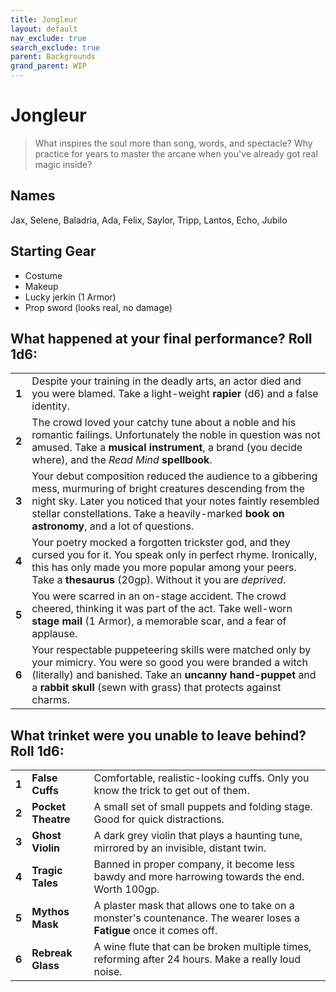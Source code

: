 ```yaml
---
title: Jongleur
layout: default
nav_exclude: true
search_exclude: true
parent: Backgrounds
grand_parent: WIP
---
```


# Jongleur

> What inspires the soul more than song, words, and spectacle? Why practice for years to master the arcane when you've already got real magic inside? 

## Names

Jax, Selene, Baladria, Ada, Felix, Saylor, Tripp, Lantos, Echo, Jubilo   

## Starting Gear

- Costume
- Makeup
- Lucky jerkin (1 Armor)
- Prop sword (looks real, no damage)

## What happened at your final performance? Roll 1d6:

|       |                                                              |
| ----- | ------------------------------------------------------------ |
| **1** | Despite your training in the deadly arts, an actor died and you were blamed. Take a light-weight **rapier** (d6) and a false identity. |
| **2** | The crowd loved your catchy tune about a noble and his romantic failings. Unfortunately the noble in question was not amused. Take a **musical instrument**, a brand (you decide where), and the _Read Mind_ **spellbook**. |
| **3** | Your debut composition reduced the audience to a gibbering mess, murmuring of bright creatures descending from the night sky. Later you noticed that your notes faintly resembled stellar constellations. Take a heavily-marked **book on astronomy**, and a lot of questions. |
| **4** | Your poetry mocked a forgotten trickster god, and they cursed you for it. You speak only in perfect rhyme. Ironically, this has only made you more popular among your peers. Take a **thesaurus** (20gp). Without it you are _deprived_. |
| **5** | You were scarred in an on-stage accident. The crowd cheered, thinking it was part of the act. Take well-worn **stage mail** (1 Armor), a memorable scar, and a fear of applause. |
| **6** | Your respectable puppeteering skills were matched only by your mimicry. You were so good you were branded a witch (literally) and banished. Take an **uncanny hand-puppet** and a **rabbit skull** (sewn with grass) that protects against charms.     |

## What trinket were you unable to leave behind? Roll 1d6:

|      |                                                              |                                                              |
| ---- | ------------------------------------------------------------ | ------------------------------------------------------------ |
| **1**    | **False Cuffs**              | Comfortable, realistic-looking cuffs. Only you know the trick to get out of them. |
| **2**    | **Pocket Theatre**              | A small set of small puppets and folding stage. Good for quick distractions. |
| **3**    | **Ghost Violin**         | A dark grey violin that plays a haunting tune, mirrored by an invisible, distant twin. |
| **4**    | **Tragic Tales** |    Banned in proper company, it become less bawdy and more harrowing towards the end. Worth 100gp. |
| **5**    | **Mythos Mask** |  A plaster mask that allows one to take on a monster's countenance. The wearer loses a **Fatigue** once it comes off. |                                                              |
| **6**    | **Rebreak Glass**      | A wine flute that can be broken multiple times, reforming after 24 hours. Make a really loud noise.   |

